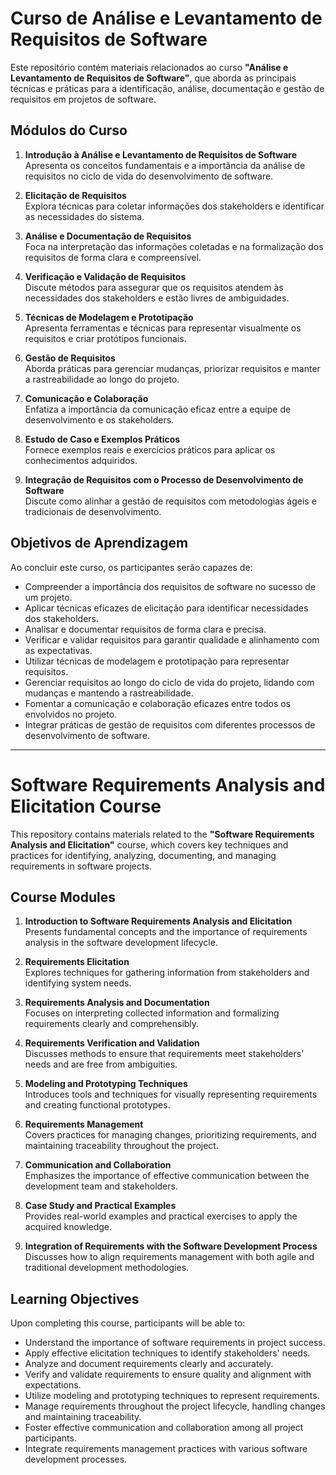 # Curso de Análise e Levantamento de Requisitos de Software

Este repositório contém materiais relacionados ao curso **"Análise e Levantamento de Requisitos de Software"**, que aborda as principais técnicas e práticas para a identificação, análise, documentação e gestão de requisitos em projetos de software.

## Módulos do Curso

1. **Introdução à Análise e Levantamento de Requisitos de Software**  
   Apresenta os conceitos fundamentais e a importância da análise de requisitos no ciclo de vida do desenvolvimento de software.

2. **Elicitação de Requisitos**  
   Explora técnicas para coletar informações dos stakeholders e identificar as necessidades do sistema.

3. **Análise e Documentação de Requisitos**  
   Foca na interpretação das informações coletadas e na formalização dos requisitos de forma clara e compreensível.

4. **Verificação e Validação de Requisitos**  
   Discute métodos para assegurar que os requisitos atendem às necessidades dos stakeholders e estão livres de ambiguidades.

5. **Técnicas de Modelagem e Prototipação**  
   Apresenta ferramentas e técnicas para representar visualmente os requisitos e criar protótipos funcionais.

6. **Gestão de Requisitos**  
   Aborda práticas para gerenciar mudanças, priorizar requisitos e manter a rastreabilidade ao longo do projeto.

7. **Comunicação e Colaboração**  
   Enfatiza a importância da comunicação eficaz entre a equipe de desenvolvimento e os stakeholders.

8. **Estudo de Caso e Exemplos Práticos**  
   Fornece exemplos reais e exercícios práticos para aplicar os conhecimentos adquiridos.

9. **Integração de Requisitos com o Processo de Desenvolvimento de Software**  
   Discute como alinhar a gestão de requisitos com metodologias ágeis e tradicionais de desenvolvimento.

## Objetivos de Aprendizagem

Ao concluir este curso, os participantes serão capazes de:

- Compreender a importância dos requisitos de software no sucesso de um projeto.
- Aplicar técnicas eficazes de elicitação para identificar necessidades dos stakeholders.
- Analisar e documentar requisitos de forma clara e precisa.
- Verificar e validar requisitos para garantir qualidade e alinhamento com as expectativas.
- Utilizar técnicas de modelagem e prototipação para representar requisitos.
- Gerenciar requisitos ao longo do ciclo de vida do projeto, lidando com mudanças e mantendo a rastreabilidade.
- Fomentar a comunicação e colaboração eficazes entre todos os envolvidos no projeto.
- Integrar práticas de gestão de requisitos com diferentes processos de desenvolvimento de software.

---

# Software Requirements Analysis and Elicitation Course

This repository contains materials related to the **"Software Requirements Analysis and Elicitation"** course, which covers key techniques and practices for identifying, analyzing, documenting, and managing requirements in software projects.

## Course Modules

1. **Introduction to Software Requirements Analysis and Elicitation**  
   Presents fundamental concepts and the importance of requirements analysis in the software development lifecycle.

2. **Requirements Elicitation**  
   Explores techniques for gathering information from stakeholders and identifying system needs.

3. **Requirements Analysis and Documentation**  
   Focuses on interpreting collected information and formalizing requirements clearly and comprehensibly.

4. **Requirements Verification and Validation**  
   Discusses methods to ensure that requirements meet stakeholders' needs and are free from ambiguities.

5. **Modeling and Prototyping Techniques**  
   Introduces tools and techniques for visually representing requirements and creating functional prototypes.

6. **Requirements Management**  
   Covers practices for managing changes, prioritizing requirements, and maintaining traceability throughout the project.

7. **Communication and Collaboration**  
   Emphasizes the importance of effective communication between the development team and stakeholders.

8. **Case Study and Practical Examples**  
   Provides real-world examples and practical exercises to apply the acquired knowledge.

9. **Integration of Requirements with the Software Development Process**  
   Discusses how to align requirements management with both agile and traditional development methodologies.

## Learning Objectives

Upon completing this course, participants will be able to:

- Understand the importance of software requirements in project success.
- Apply effective elicitation techniques to identify stakeholders' needs.
- Analyze and document requirements clearly and accurately.
- Verify and validate requirements to ensure quality and alignment with expectations.
- Utilize modeling and prototyping techniques to represent requirements.
- Manage requirements throughout the project lifecycle, handling changes and maintaining traceability.
- Foster effective communication and collaboration among all project participants.
- Integrate requirements management practices with various software development processes.

